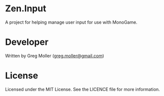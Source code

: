 # Zen.Input

A project for helping manage user input for use with MonoGame.

# Developer
Written by Greg Moller (greg.moller@gmail.com)

# License
Licensed under the MIT License. See the LICENCE file for more information.
